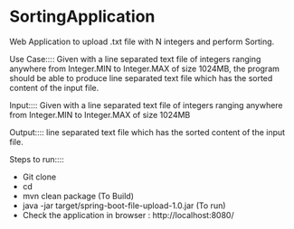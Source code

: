 # SortingApplication
Web Application to upload .txt file with N integers and perform Sorting.

Use Case::::
Given with a line separated text file of integers ranging anywhere from Integer.MIN to
Integer.MAX of size 1024MB, the program should be able to produce line separated text
file which has the sorted content of the input file.

Input::::
Given with a line separated text file of integers ranging anywhere from Integer.MIN to
Integer.MAX of size 1024MB

Output::::
line separated text
file which has the sorted content of the input file.

Steps to run::::
- Git clone <repository url>
- cd <project location in the system>
- mvn clean package (To Build)
- java -jar target/spring-boot-file-upload-1.0.jar (To run)
- Check the application in browser : http://localhost:8080/
